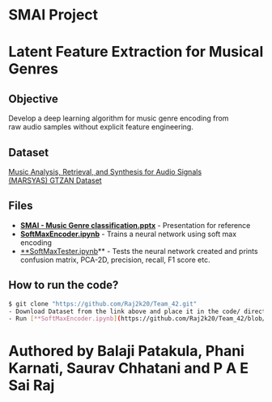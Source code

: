 # SMAI Project

# **Latent Feature Extraction for Musical Genres**

## Objective

Develop a deep learning algorithm for music genre encoding from 
raw audio samples without explicit feature engineering.

## Dataset

[Music Analysis, Retrieval, and Synthesis for Audio Signals (MARSYAS) GTZAN Dataset](https://www.kaggle.com/datasets/andradaolteanu/gtzan-dataset-music-genre-classification) 

## Files

- **[SMAI - Music Genre classification.pptx](https://github.com/Raj2k20/Team_42/blob/main/SMAI%20-%20Music%20Genre%20classification.pptx)** - Presentation for reference
- [**SoftMaxEncoder.ipynb**](https://github.com/Raj2k20/Team_42/blob/main/code/SoftMaxEncoder.ipynb) - Trains a neural network using soft max encoding
- [**SoftMaxTester.ipynb](https://github.com/Raj2k20/Team_42/blob/main/code/SoftMaxTester.ipynb)** - Tests the neural network created and prints confusion matrix, PCA-2D, precision, recall, F1 score etc.

## How to run the code?

```bash
$ git clone "https://github.com/Raj2k20/Team_42.git"
- Download Dataset from the link above and place it in the code/ directory
- Run [**SoftMaxEncoder.ipynb](https://github.com/Raj2k20/Team_42/blob/main/code/SoftMaxEncoder.ipynb)** followed by [**SoftMaxTester.ipynb](https://github.com/Raj2k20/Team_42/blob/main/code/SoftMaxTester.ipynb) to see the results**
```

# Authored by **Balaji Patakula, Phani Karnati, Saurav Chhatani and P A E Sai Raj**
